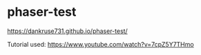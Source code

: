 # phaser-test
https://dankruse731.github.io/phaser-test/

Tutorial used:
https://www.youtube.com/watch?v=7cpZ5Y7THmo
